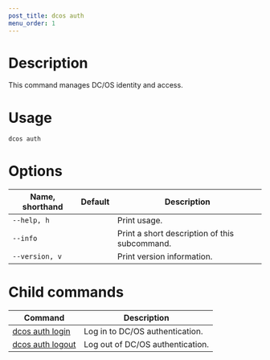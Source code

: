 ```yaml
---
post_title: dcos auth
menu_order: 1
---
```


# Description
This command manages DC/OS identity and access.

# Usage

```bash
dcos auth 
```

# Options

| Name, shorthand | Default | Description |
|---------|-------------|-------------|
| `--help, h`   |             |  Print usage. |
| `--info`   |             |  Print a short description of this subcommand. |
| `--version, v`   |             | Print version information. |

# Child commands

| Command | Description |
|---------|-------------|
| [dcos auth login](/docs/1.9/cli/command-reference/dcos-auth/dcos-auth-login/)   |   Log in to DC/OS authentication.  |  
| [dcos auth logout](/docs/1.9/cli/command-reference/dcos-auth/dcos-auth-logout/)   |  Log out of DC/OS authentication.  |  
